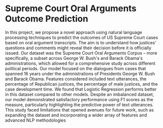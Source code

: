 # Supreme Court Oral Arguments Outcome Prediction

In this project, we propose a novel approach using natural language processing techniques to predict the outcomes of US Supreme Court cases based on oral argument transcripts. The aim is to understand how justices’ questions and comments might reveal their decision before it is officially issued. Our dataset was the Supreme Court Oral Arguments Corpus – more specifically, a subset across George W. Bush's and Barack Obama's administrations, which allowed for a comprehensive study across different political periods. Our model focused on the dialogues from cases that spanned 16 years under the administrations of Presidents George W. Bush and Barack Obama. Features considered included text utterances, the percentage of Republican justices, the percentage of male justices, and the case development time. We found that Logistic Regression performs better in this dataset compared to other models. Despite an imbalanced dataset, our model demonstrated satisfactory performance using F1 scores as the measure, particularly highlighting the predictive power of text utterances.  This study faced limitations that opened avenues for future work, such as expanding the dataset and incorporating a wider array of features and advanced NLP methodologies
